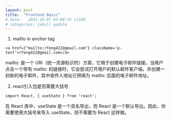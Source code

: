 ```yaml
---
layout: post
title:  "Frontend Basic"
# date:   2023-10-07 03:00:55 +1100
# categories: jekyll update
---
```


1. mailto in anchor tag

`<a href={"mailto:rfeng422@gmail.com"} className='p-text'>rfeng422@gmail.com</a>`

mailto: 是一个 URI（统一资源标识符）方案，它用于创建电子邮件链接。当用户点击一个带有 mailto: 的链接时，它会尝试打开用户的默认邮件客户端，并创建一封新的电子邮件，其中收件人地址已预填为 mailto: 后面的电子邮件地址。 

2. react引入包是否需要大括号

`import React, { useState } from 'react';`

在 React 库中，useState 是一个具名导出，而 React 是一个默认导出。因此，你需要使用大括号来导入 useState，但不需要为 React 这样做。